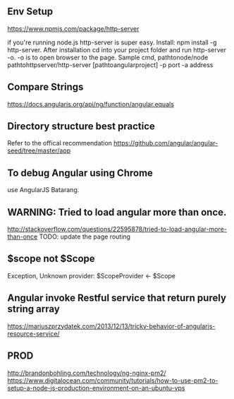## Env Setup
https://www.npmjs.com/package/http-server

if you're running node.js http-server is super easy. Install: npm install -g http-server.
After installation cd into your project folder and run http-server -o. -o is to open browser to the page.
Sample cmd,
pathtonode/node pathtohttpserver/http-server [pathtoangularproject] -p port -a address


## Compare Strings
https://docs.angularjs.org/api/ng/function/angular.equals

## Directory structure best practice
Refer to the offical recommendation
https://github.com/angular/angular-seed/tree/master/app


## To debug Angular using Chrome
use AngularJS Batarang.


## WARNING: Tried to load angular more than once.
http://stackoverflow.com/questions/22595878/tried-to-load-angular-more-than-once
TODO: update the page routing


## $scope not $Scope

Exception, Unknown provider: $ScopeProvider <- $Scope

## Angular invoke Restful service that return purely string array
https://mariuszprzydatek.com/2013/12/13/tricky-behavior-of-angularjs-resource-service/


## PROD
http://brandonbohling.com/technology/ng-nginx-pm2/
https://www.digitalocean.com/community/tutorials/how-to-use-pm2-to-setup-a-node-js-production-environment-on-an-ubuntu-vps
